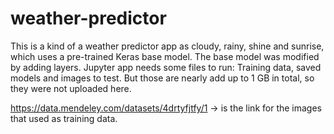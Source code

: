 # weather-predictor
This is a kind of a weather predictor app as cloudy, rainy, shine and sunrise, which uses a pre-trained Keras base model. The base model was modified by adding layers. Jupyter app needs some files to run: Training data, saved models and images to test. But those are nearly add up to 1 GB in total, so they were not uploaded here.

https://data.mendeley.com/datasets/4drtyfjtfy/1 -> is the link for the images that used as training data.
